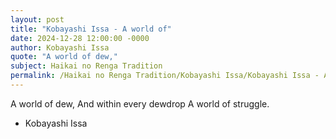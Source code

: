 ```yaml
---
layout: post
title: "Kobayashi Issa - A world of"
date: 2024-12-28 12:00:00 -0000
author: Kobayashi Issa
quote: "A world of dew,"
subject: Haikai no Renga Tradition
permalink: /Haikai no Renga Tradition/Kobayashi Issa/Kobayashi Issa - A world of
---
```


A world of dew,
And within every dewdrop
A world of struggle.

- Kobayashi Issa
